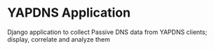 # YAPDNS Application

Django application to collect Passive DNS data from YAPDNS clients; display, correlate and analyze them
